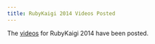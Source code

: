 ```yaml
---
title: RubyKaigi 2014 Videos Posted
---
```


The [videos][v] for RubyKaigi 2014 have been posted.

[v]: https://www.youtube.com/channel/UCBSg5zH-VFJ42BGQFk4VH2A

